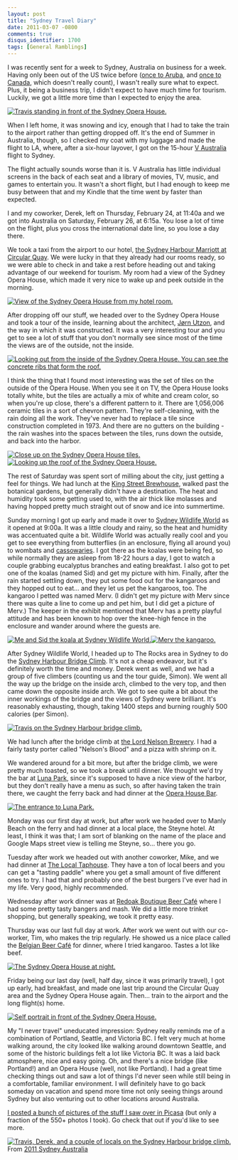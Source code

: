```yaml
---
layout: post
title: "Sydney Travel Diary"
date: 2011-03-07 -0800
comments: true
disqus_identifier: 1700
tags: [General Ramblings]
---
```

I was recently sent for a week to Sydney, Australia on business for a
week. Having only been out of the US twice before ([once to
Aruba](/archive/2006/10/27/the-royal-wedding.aspx), and [once to
Canada](/archive/2009/09/09/2009-vacation-in-victoria-bc-canada.aspx),
which doesn't really count), I wasn't really sure what to expect. Plus,
it being a business trip, I didn't expect to have much time for tourism.
Luckily, we got a little more time than I expected to enjoy the area.

[![Travis standing in front of the Sydney Opera
House.](https://lh3.googleusercontent.com/_P1NCAbHEm2Q/TXLMUdQ_22I/AAAAAAAAB5o/cMl7K2wfT_I/s288/20110226_134105.jpg)](https://picasaweb.google.com/lh/photo/VfcF2c4V2cymbpfys-tWPg?feat=embedwebsite)

When I left home, it was snowing and icy, enough that I had to take the
train to the airport rather than getting dropped off. It's the end of
Summer in Australia, though, so I checked my coat with my luggage and
made the flight to LA, where, after a six-hour layover, I got on the
15-hour [V Australia](http://www.vaustralia.com.au/) flight to Sydney.

The flight actually sounds worse than it is. V Australia has little
individual screens in the back of each seat and a library of movies, TV,
music, and games to entertain you. It wasn't a short flight, but I had
enough to keep me busy between that and my Kindle that the time went by
faster than expected.

I and my coworker, Derek, left on Thursday, February 24, at 11:40a and
we got into Australia on Saturday, February 26, at 6:15a. You lose a lot
of time on the flight, plus you cross the international date line, so
you lose a day there.

We took a taxi from the airport to our hotel, [the Sydney Harbour
Marriott at Circular
Quay](http://www.marriott.com.au/hotels/travel/sydmc-sydney-harbour-marriott-hotel-at-circular-quay/).
We were lucky in that they already had our rooms ready, so we were able
to check in and take a rest before heading out and taking advantage of
our weekend for tourism. My room had a view of the Sydney Opera House,
which made it very nice to wake up and peek outside in the morning.

[![View of the Sydney Opera House from my hotel
room.](https://lh5.googleusercontent.com/_P1NCAbHEm2Q/TXLMSjYMtKI/AAAAAAAAB5U/qKVZrgjHRE0/s288/20110226_081420.jpg)](https://picasaweb.google.com/lh/photo/VNbHksPuJrivr-6DX1XSiw?feat=embedwebsite)

After dropping off our stuff, we headed over to the Sydney Opera House
and took a tour of the inside, learning about the architect, [Jørn
Utzon](http://en.wikipedia.org/wiki/J%C3%B8rn_Utzon), and the way in
which it was constructed. It was a very interesting tour and you get to
see a lot of stuff that you don't normally see since most of the time
the views are of the outside, not the inside.

[![Looking out from the inside of the Sydney Opera House. You can see
the concrete ribs that form the
roof.](https://lh3.googleusercontent.com/_P1NCAbHEm2Q/TXLMZhUGXXI/AAAAAAAAB6c/O05pCvOB-3k/s288/20110226_145006.jpg)](https://picasaweb.google.com/lh/photo/g8i0DA6AHijdmpa8F3aksQ?feat=embedwebsite)

I think the thing that I found most interesting was the set of tiles on
the outside of the Opera House. When you see it on TV, the Opera House
looks totally white, but the tiles are actually a mix of white and cream
color, so when you're up close, there's a different pattern to it. There
are 1,056,006 ceramic tiles in a sort of chevron pattern. They're
self-cleaning, with the rain doing all the work. They've never had to
replace a tile since construction completed in 1973. And there are no
gutters on the building - the rain washes into the spaces between the
tiles, runs down the outside, and back into the harbor.

[![Close up on the Sydney Opera House
tiles.](https://lh5.googleusercontent.com/_P1NCAbHEm2Q/TXLM7eeBBMI/AAAAAAAACAc/RNjgDPvNhJk/s288/20110304_091755.jpg)](https://picasaweb.google.com/lh/photo/OqM8LP4s-HCiF1WlHeBVuQ?feat=embedwebsite)[![Looking
up the roof of the Sydney Opera
House.](https://lh6.googleusercontent.com/_P1NCAbHEm2Q/TXLM7-WgnhI/AAAAAAAACAg/v7R3-JrEfgw/s288/20110304_091822.jpg)](https://picasaweb.google.com/lh/photo/VoPmYU_ci6dK8ruzl3M8Rg?feat=embedwebsite)

The rest of Saturday was spent sort of milling about the city, just
getting a feel for things. We had lunch at the [King Street
Brewhouse](http://www.jamessquirebrewhouse.net/), walked past the
botanical gardens, but generally didn't have a destination. The heat and
humidity took some getting used to, with the air thick like molasses and
having hopped pretty much straight out of snow and ice into summertime.

Sunday morning I got up early and made it over to [Sydney Wildlife
World](http://sydneywildlifeworld.myfun.com.au/) as it opened at 9:00a.
It was a little cloudy and rainy, so the heat and humidity was
accentuated quite a bit. Wildlife World was actually really cool and you
get to see everything from butterflies (in an enclosure, flying all
around you) to wombats and
[cassowaries](http://en.wikipedia.org/wiki/Cassowary). I got there as
the koalas were being fed, so while normally they are asleep from 18-22
hours a day, I got to watch a couple grabbing eucalyptus branches and
eating breakfast. I also got to pet one of the koalas (named Sid) and
get my picture with him. Finally, after the rain started settling down,
they put some food out for the kangaroos and they hopped out to eat... and
they let us pet the kangaroos, too. The kangaroo I petted was named
Merv. (I didn't get my picture *with* Merv since there was quite a line
to come up and pet him, but I did get a picture of Merv.) The keeper in
the exhibit mentioned that Merv has a pretty playful attitude and has
been known to hop over the knee-high fence in the enclosure and wander
around where the guests are.

[![Me and Sid the koala at Sydney Wildlife
World.](https://lh6.googleusercontent.com/_P1NCAbHEm2Q/TXLM9FFHdWI/AAAAAAAACAs/MQ3cHs2vEVc/s288/20110227_094500%20Travis%20Pets%20a%20Koala%20at%20Sydney%20Wildlife%20World.jpg)](https://picasaweb.google.com/lh/photo/kzVyw-35e6__TVYHDseMLw?feat=embedwebsite)[![Merv
the
kangaroo.](https://lh5.googleusercontent.com/_P1NCAbHEm2Q/TXLMpW-htyI/AAAAAAAAB9Y/lzbRtpw-178/s288/20110227_102550.jpg)](https://picasaweb.google.com/lh/photo/jupGKIo2yKWj4WDfAG0FMQ?feat=embedwebsite)

After Sydney Wildlife World, I headed up to The Rocks area in Sydney to
do the [Sydney Harbour Bridge Climb](http://www.bridgeclimb.com/). It's
not a cheap endeavor, but it's definitely worth the time and money.
Derek went as well, and we had a group of five climbers (counting us and
the tour guide, Simon). We went all the way up the bridge on the inside
arch, climbed to the very top, and then came down the opposite inside
arch. We got to see quite a bit about the inner workings of the bridge
and the views of Sydney were brilliant. It's reasonably exhausting,
though, taking 1400 steps and burning roughly 500 calories (per Simon).

[![Travis on the Sydney Harbour bridge
climb.](https://lh4.googleusercontent.com/_P1NCAbHEm2Q/TXLMvuJ3YYI/AAAAAAAAB-Y/0BCvOOzz9rI/s288/20110227_145210%20BridgeClimb%2012.jpg)](https://picasaweb.google.com/lh/photo/QRNup5W1PDcjLc7L8WithQ?feat=embedwebsite)

We had lunch after the bridge climb at [the Lord Nelson
Brewery](http://www.lordnelsonbrewery.com/). I had a fairly tasty porter
called "Nelson's Blood" and a pizza with shrimp on it.

We wandered around for a bit more, but after the bridge climb, we were
pretty much toasted, so we took a break until dinner. We thought we'd
try the bar at [Luna Park](http://www.lunapark.com.au/), since it's
supposed to have a nice view of the harbor, but they don't really have a
menu as such, so after having taken the train there, we caught the ferry
back and had dinner at the [Opera House
Bar](http://www.operabar.com.au/).

[![The entrance to Luna
Park.](https://lh6.googleusercontent.com/_P1NCAbHEm2Q/TXLMzQkmaNI/AAAAAAAAB_E/p1JmMJI92v8/s288/20110227_191337.jpg)](https://picasaweb.google.com/lh/photo/mbUmR0Ip5DmfgOSx9Lvt6Q?feat=embedwebsite)

Monday was our first day at work, but after work we headed over to Manly
Beach on the ferry and had dinner at a local place, the Steyne hotel. At
least, I think it was that; I am sort of blanking on the name of the
place and Google Maps street view is telling me Steyne, so... there you
go.

Tuesday after work we headed out with another coworker, Mike, and we had
dinner at [The Local Taphouse](http://www.thelocal.com.au/). They have a
ton of local beers and you can get a "tasting paddle" where you get a
small amount of five different ones to try. I had that and probably one
of the best burgers I've ever had in my life. Very good, highly
recommended.

Wednesday after work dinner was at [Redoak Boutique Beer
Café](http://www.redoak.com.au/) where I had some pretty tasty bangers
and mash. We did a little more trinket shopping, but generally speaking,
we took it pretty easy.

Thursday was our last full day at work. After work we went out with our
co-worker, Tim, who makes the trip regularly. He showed us a nice place
called the [Belgian Beer
Café](http://www.belgian-beer-cafe.com.au/heritage) for dinner, where I
tried kangaroo. Tastes a lot like beef.

[![The Sydney Opera House at
night.](https://lh3.googleusercontent.com/_P1NCAbHEm2Q/TXLM0cHHVUI/AAAAAAAAB_Q/n3l7PSE99_s/s288/20110227_200453.jpg)](https://picasaweb.google.com/lh/photo/FnAfqrvQGMZQAXaVKAXA4w?feat=embedwebsite)

Friday being our last day (well, half day, since it was primarily
travel), I got up early, had breakfast, and made one last trip around
the Circular Quay area and the Sydney Opera House again. Then... train to
the airport and the long flight(s) home.

[![Self portrait in front of the Sydney Opera
House.](https://lh4.googleusercontent.com/_P1NCAbHEm2Q/TXLM6LdlriI/AAAAAAAACAM/yDZSL7f0_2w/s288/20110304_091533.jpg)](https://picasaweb.google.com/lh/photo/_sWAMQNJC06L-v2NcJCHqw?feat=embedwebsite)

My "I never travel" uneducated impression: Sydney really reminds me of a
combination of Portland, Seattle, and Victoria BC. I felt very much at
home walking around, the city looked like walking around downtown
Seattle, and some of the historic buildings felt a lot like Victoria BC.
It was a laid back atmosphere, nice and easy going. Oh, and there's a
nice bridge (like Portland!) and an Opera House (well, not like
Portland). I had a great time checking things out and saw a lot of
things I'd never seen while still being in a comfortable, familiar
environment. I will definitely have to go back someday on vacation and
spend more time not only seeing things around Sydney but also venturing
out to other locations around Australia.

[I posted a bunch of pictures of the stuff I saw over in
Picasa](https://picasaweb.google.com/travis.illig/2011SydneyAustralia)
(but only a fraction of the 550+ photos I took). Go check that out if
you'd like to see more.

[![Travis, Derek, and a couple of locals on the Sydney Harbour bridge climb.](https://lh4.googleusercontent.com/_P1NCAbHEm2Q/TXLMvc4kgrI/AAAAAAAAB-U/Qo1CI1otVHg/s400/20110227_145205%20BridgeClimb%2011.jpg)](https://picasaweb.google.com/lh/photo/KlYiCd0exImI80p9qgmp-w?feat=embedwebsite)<br />From [2011 Sydney Australia](https://picasaweb.google.com/travis.illig/2011SydneyAustralia?feat=embedwebsite)


